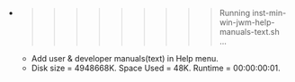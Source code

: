 * >>>>>>>>> Running inst-min-win-jwm-help-manuals-text.sh ...
  * Add user & developer manuals(text) in Help menu.
  * Disk size = 4948668K. Space Used = 48K. Runtime = 00:00:00:01.
